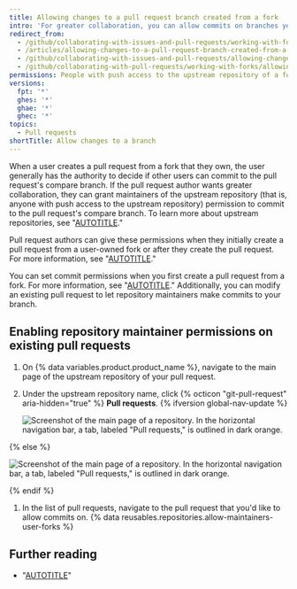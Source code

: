 ```yaml
---
title: Allowing changes to a pull request branch created from a fork
intro: 'For greater collaboration, you can allow commits on branches you''ve created from forks owned by your personal account.'
redirect_from:
  - /github/collaborating-with-issues-and-pull-requests/working-with-forks/allowing-changes-to-a-pull-request-branch-created-from-a-fork
  - /articles/allowing-changes-to-a-pull-request-branch-created-from-a-fork
  - /github/collaborating-with-issues-and-pull-requests/allowing-changes-to-a-pull-request-branch-created-from-a-fork
  - /github/collaborating-with-pull-requests/working-with-forks/allowing-changes-to-a-pull-request-branch-created-from-a-fork
permissions: People with push access to the upstream repository of a fork owned by a personal account can commit to the forked branches.
versions:
  fpt: '*'
  ghes: '*'
  ghae: '*'
  ghec: '*'
topics:
  - Pull requests
shortTitle: Allow changes to a branch
---
```

When a user creates a pull request from a fork that they own, the user generally has the authority to decide if other users can commit to the pull request's compare branch. If the pull request author wants greater collaboration, they can grant maintainers of the upstream repository (that is, anyone with push access to the upstream repository) permission to commit to the pull request's compare branch. To learn more about upstream repositories, see "[AUTOTITLE](/pull-requests/collaborating-with-pull-requests/working-with-forks/about-forks)."

Pull request authors can give these permissions when they initially create a pull request from a user-owned fork or after they create the pull request. For more information, see "[AUTOTITLE](/pull-requests/collaborating-with-pull-requests/proposing-changes-to-your-work-with-pull-requests/creating-a-pull-request-from-a-fork)."

You can set commit permissions when you first create a pull request from a fork. For more information, see "[AUTOTITLE](/pull-requests/collaborating-with-pull-requests/proposing-changes-to-your-work-with-pull-requests/creating-a-pull-request-from-a-fork)." Additionally, you can modify an existing pull request to let repository maintainers make commits to your branch.

## Enabling repository maintainer permissions on existing pull requests

1. On {% data variables.product.product_name %}, navigate to the main page of the upstream repository of your pull request.
1. Under the upstream repository name, click {% octicon "git-pull-request" aria-hidden="true" %} **Pull requests**.
{% ifversion global-nav-update %}

   ![Screenshot of the main page of a repository. In the horizontal navigation bar, a tab, labeled "Pull requests," is outlined in dark orange.](/assets/images/help/repository/repo-tabs-pull-requests-global-nav-update.png)

{% else %}

   ![Screenshot of the main page of a repository. In the horizontal navigation bar, a tab, labeled "Pull requests," is outlined in dark orange.](/assets/images/help/repository/repo-tabs-pull-requests.png)

{% endif %}
1. In the list of pull requests, navigate to the pull request that you'd like to allow commits on.
{% data reusables.repositories.allow-maintainers-user-forks %}

## Further reading

- "[AUTOTITLE](/pull-requests/collaborating-with-pull-requests/proposing-changes-to-your-work-with-pull-requests/committing-changes-to-a-pull-request-branch-created-from-a-fork)"
